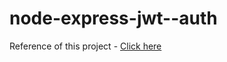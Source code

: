 # node-express-jwt--auth

<div><span>Reference of this project - </span><a href="https://www.youtube.com/playlist?list=PL4cUxeGkcC9iqqESP8335DA5cRFp8loyp">Click here</a></div>
